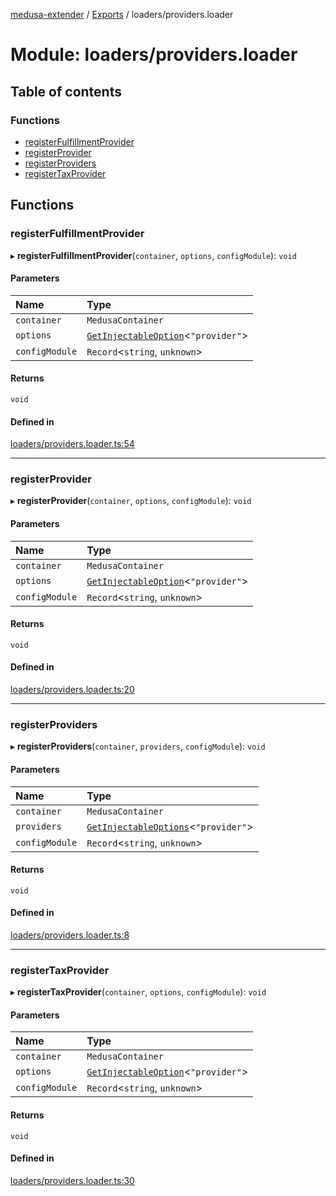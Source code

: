 [medusa-extender](../README.md) / [Exports](../modules.md) / loaders/providers.loader

# Module: loaders/providers.loader

## Table of contents

### Functions

- [registerFulfillmentProvider](loaders_providers_loader.md#registerfulfillmentprovider)
- [registerProvider](loaders_providers_loader.md#registerprovider)
- [registerProviders](loaders_providers_loader.md#registerproviders)
- [registerTaxProvider](loaders_providers_loader.md#registertaxprovider)

## Functions

### registerFulfillmentProvider

▸ **registerFulfillmentProvider**(`container`, `options`, `configModule`): `void`

#### Parameters

| Name | Type |
| :------ | :------ |
| `container` | `MedusaContainer` |
| `options` | [`GetInjectableOption`](core_types.md#getinjectableoption)<``"provider"``\> |
| `configModule` | `Record`<`string`, `unknown`\> |

#### Returns

`void`

#### Defined in

[loaders/providers.loader.ts:54](https://github.com/adrien2p/medusa-extender/blob/71ceaa3/src/loaders/providers.loader.ts#L54)

___

### registerProvider

▸ **registerProvider**(`container`, `options`, `configModule`): `void`

#### Parameters

| Name | Type |
| :------ | :------ |
| `container` | `MedusaContainer` |
| `options` | [`GetInjectableOption`](core_types.md#getinjectableoption)<``"provider"``\> |
| `configModule` | `Record`<`string`, `unknown`\> |

#### Returns

`void`

#### Defined in

[loaders/providers.loader.ts:20](https://github.com/adrien2p/medusa-extender/blob/71ceaa3/src/loaders/providers.loader.ts#L20)

___

### registerProviders

▸ **registerProviders**(`container`, `providers`, `configModule`): `void`

#### Parameters

| Name | Type |
| :------ | :------ |
| `container` | `MedusaContainer` |
| `providers` | [`GetInjectableOptions`](core_types.md#getinjectableoptions)<``"provider"``\> |
| `configModule` | `Record`<`string`, `unknown`\> |

#### Returns

`void`

#### Defined in

[loaders/providers.loader.ts:8](https://github.com/adrien2p/medusa-extender/blob/71ceaa3/src/loaders/providers.loader.ts#L8)

___

### registerTaxProvider

▸ **registerTaxProvider**(`container`, `options`, `configModule`): `void`

#### Parameters

| Name | Type |
| :------ | :------ |
| `container` | `MedusaContainer` |
| `options` | [`GetInjectableOption`](core_types.md#getinjectableoption)<``"provider"``\> |
| `configModule` | `Record`<`string`, `unknown`\> |

#### Returns

`void`

#### Defined in

[loaders/providers.loader.ts:30](https://github.com/adrien2p/medusa-extender/blob/71ceaa3/src/loaders/providers.loader.ts#L30)
